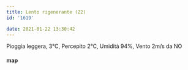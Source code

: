 ```yaml
---
title: Lento rigenerante (Z2)
id: '1619'

date: 2021-01-22 13:30:42
---
```


Pioggia leggera, 3°C, Percepito 2°C, Umidità 94%, Vento 2m/s da NO

<!-- ![image](/images/2021/08/20210122-activity-map_hu5f4ad64dedfcc8ddb72af2e5eb0dc07e_73505_700x0_resize_box_3.png) -->

#### map
